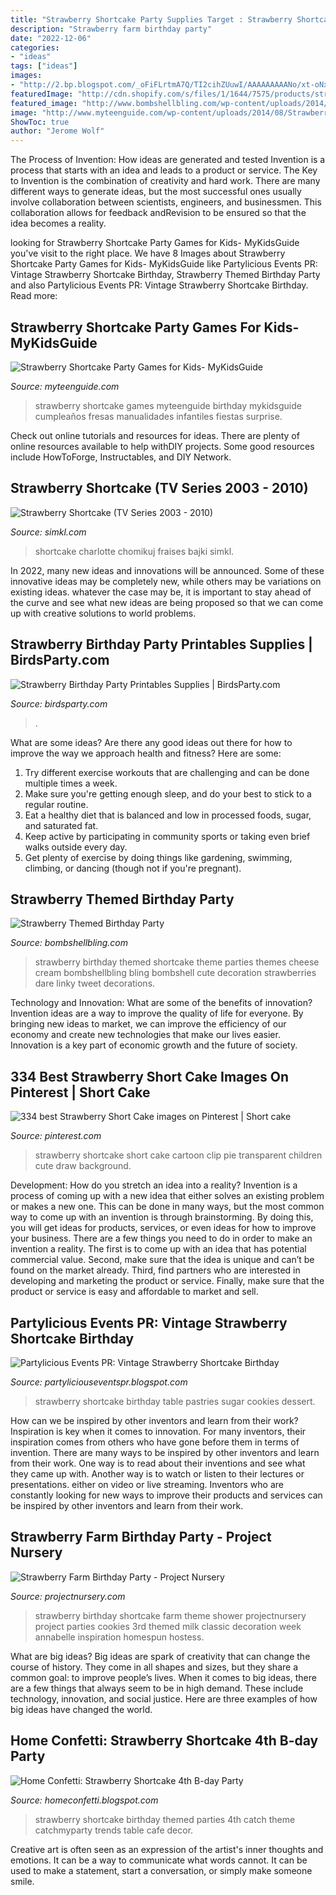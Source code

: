 ```yaml
---
title: "Strawberry Shortcake Party Supplies Target : Strawberry Shortcake Birthday Table Pastries Sugar Cookies Dessert"
description: "Strawberry farm birthday party"
date: "2022-12-06"
categories:
- "ideas"
tags: ["ideas"]
images:
- "http://2.bp.blogspot.com/_oFiFLrtmA7Q/TI2cihZUuwI/AAAAAAAAANo/xt-oNxgn8j8/s1600/4th_cafe.JPG"
featuredImage: "http://cdn.shopify.com/s/files/1/1644/7575/products/strawberry-birthday-party-printables-supplies-shop-ideas4_1024x1024.JPG?v=1481306564"
featured_image: "http://www.bombshellbling.com/wp-content/uploads/2014/07/Strawberry-Themed-Birthday-Party.jpg"
image: "http://www.myteenguide.com/wp-content/uploads/2014/08/Strawberry-Shortcake-party-games-for-kids.jpg"
ShowToc: true
author: "Jerome Wolf"
---
```



The Process of Invention: How ideas are generated and tested
Invention is a process that starts with an idea and leads to a product or service. The Key to Invention is the combination of creativity and hard work. There are many different ways to generate ideas, but the most successful ones usually involve collaboration between scientists, engineers, and businessmen. This collaboration allows for feedback andRevision to be ensured so that the idea becomes a reality.

	

		
looking for Strawberry Shortcake Party Games for Kids- MyKidsGuide you've visit to the right place. We have 8 Images about Strawberry Shortcake Party Games for Kids- MyKidsGuide like Partylicious Events PR: Vintage Strawberry Shortcake Birthday, Strawberry Themed Birthday Party and also Partylicious Events PR: Vintage Strawberry Shortcake Birthday. Read more:
		
    
## Strawberry Shortcake Party Games For Kids- MyKidsGuide

<img loading=lazy src="http://www.myteenguide.com/wp-content/uploads/2014/08/Strawberry-Shortcake-party-games-for-kids.jpg" onerror="this.onerror=null;this.src='https://tse2.mm.bing.net/th?id=OIP.8RCtdNplpeF6VlkMEmp3kwHaK9&amp;pid=15.1';" alt="Strawberry Shortcake Party Games for Kids- MyKidsGuide">

_Source: myteenguide.com_

>strawberry shortcake games myteenguide birthday mykidsguide cumpleaños fresas manualidades infantiles fiestas surprise. 

	

Check out online tutorials and resources for ideas. There are plenty of online resources available to help withDIY projects. Some good resources include HowToForge, Instructables, and DIY Network. 

    
## Strawberry Shortcake (TV Series 2003 - 2010)

<img loading=lazy src="https://simkl.in/fanart/70/7010724108269a02_medium.jpg" onerror="this.onerror=null;this.src='https://tse2.mm.bing.net/th?id=OIP.BtOxbkNn6S1vzfXLaxTlhAHaEK&amp;pid=15.1';" alt="Strawberry Shortcake (TV Series 2003 - 2010)">

_Source: simkl.com_

>shortcake charlotte chomikuj fraises bajki simkl. 

	

In 2022, many new ideas and innovations will be announced. Some of these innovative ideas may be completely new, while others may be variations on existing ideas. whatever the case may be, it is important to stay ahead of the curve and see what new ideas are being proposed so that we can come up with creative solutions to world problems.

    
## Strawberry Birthday Party Printables Supplies | BirdsParty.com

<img loading=lazy src="http://cdn.shopify.com/s/files/1/1644/7575/products/strawberry-birthday-party-printables-supplies-shop-ideas4_1024x1024.JPG?v=1481306564" onerror="this.onerror=null;this.src='https://tse3.mm.bing.net/th?id=OIP.KpPfZMctUYnYglQBnm7bjgHaJ4&amp;pid=15.1';" alt="Strawberry Birthday Party Printables Supplies | BirdsParty.com">

_Source: birdsparty.com_

>. 

	

What are some ideas?
Are there any good ideas out there for how to improve the way we approach health and fitness? Here are some: 
1. Try different exercise workouts that are challenging and can be done multiple times a week. 
2. Make sure you're getting enough sleep, and do your best to stick to a regular routine. 
3. Eat a healthy diet that is balanced and low in processed foods, sugar, and saturated fat. 
4. Keep active by participating in community sports or taking even brief walks outside every day. 
5. Get plenty of exercise by doing things like gardening, swimming, climbing, or dancing (though not if you're pregnant).

    
## Strawberry Themed Birthday Party

<img loading=lazy src="http://www.bombshellbling.com/wp-content/uploads/2014/07/Strawberry-Themed-Birthday-Party.jpg" onerror="this.onerror=null;this.src='https://tse1.mm.bing.net/th?id=OIP.mInxJGMKnh8-Y93bOgbgiwHaK5&amp;pid=15.1';" alt="Strawberry Themed Birthday Party">

_Source: bombshellbling.com_

>strawberry birthday themed shortcake theme parties themes cheese cream bombshellbling bling bombshell cute decoration strawberries dare linky tweet decorations. 

	

Technology and Innovation: What are some of the benefits of innovation?
Invention ideas are a way to improve the quality of life for everyone. By bringing new ideas to market, we can improve the efficiency of our economy and create new technologies that make our lives easier. Innovation is a key part of economic growth and the future of society.

    
## 334 Best Strawberry Short Cake Images On Pinterest | Short Cake

<img loading=lazy src="https://i.pinimg.com/736x/d4/7b/ca/d47bca8e05fa969519e576bce1fff096--strawberry-shortcake-party-baby-books.jpg" onerror="this.onerror=null;this.src='https://tse4.mm.bing.net/th?id=OIP.0MfeJtIZdUQjuDeReBqgMAHaKA&amp;pid=15.1';" alt="334 best Strawberry Short Cake images on Pinterest | Short cake">

_Source: pinterest.com_

>strawberry shortcake short cake cartoon clip pie transparent children cute draw background. 

	

Development: How do you stretch an idea into a reality?
Invention is a process of coming up with a new idea that either solves an existing problem or makes a new one. This can be done in many ways, but the most common way to come up with an invention is through brainstorming. By doing this, you will get ideas for products, services, or even ideas for how to improve your business.
There are a few things you need to do in order to make an invention a reality. The first is to come up with an idea that has potential commercial value. Second, make sure that the idea is unique and can’t be found on the market already. Third, find partners who are interested in developing and marketing the product or service. Finally, make sure that the product or service is easy and affordable to market and sell.

    
## Partylicious Events PR: Vintage Strawberry Shortcake Birthday

<img loading=lazy src="http://3.bp.blogspot.com/-kmhSbNQXgQg/URAnde6_yJI/AAAAAAAAExc/qjZKGRosWS0/s1600/DSC_0896+1.jpg" onerror="this.onerror=null;this.src='https://tse3.mm.bing.net/th?id=OIP.JqDDIHDfe1J4wUteMYfKcAHaE8&amp;pid=15.1';" alt="Partylicious Events PR: Vintage Strawberry Shortcake Birthday">

_Source: partyliciouseventspr.blogspot.com_

>strawberry shortcake birthday table pastries sugar cookies dessert. 

	

How can we be inspired by other inventors and learn from their work?
Inspiration is key when it comes to innovation. For many inventors, their inspiration comes from others who have gone before them in terms of invention. There are many ways to be inspired by other inventors and learn from their work. One way is to read about their inventions and see what they came up with. Another way is to watch or listen to their lectures or presentations. either on video or live streaming. Inventors who are constantly looking for new ways to improve their products and services can be inspired by other inventors and learn from their work.

    
## Strawberry Farm Birthday Party - Project Nursery

<img loading=lazy src="https://projectnursery.com/wp-content/uploads/2011/10/1collection-1.jpg" onerror="this.onerror=null;this.src='https://tse4.mm.bing.net/th?id=OIP.OR0WIkKkjmt7E9dMo4RXDgHaGb&amp;pid=15.1';" alt="Strawberry Farm Birthday Party - Project Nursery">

_Source: projectnursery.com_

>strawberry birthday shortcake farm theme shower projectnursery project parties cookies 3rd themed milk classic decoration week annabelle inspiration homespun hostess. 

	

What are big ideas?
Big ideas are spark of creativity that can change the course of history. They come in all shapes and sizes, but they share a common goal: to improve people’s lives. When it comes to big ideas, there are a few things that always seem to be in high demand. These include technology, innovation, and social justice. Here are three examples of how big ideas have changed the world.

    
## Home Confetti: Strawberry Shortcake 4th B-day Party

<img loading=lazy src="http://2.bp.blogspot.com/_oFiFLrtmA7Q/TI2cihZUuwI/AAAAAAAAANo/xt-oNxgn8j8/s1600/4th_cafe.JPG" onerror="this.onerror=null;this.src='https://tse4.mm.bing.net/th?id=OIP.urs0zzBtV37h0yn5DkupFAHaFj&amp;pid=15.1';" alt="Home Confetti: Strawberry Shortcake 4th B-day Party">

_Source: homeconfetti.blogspot.com_

>strawberry shortcake birthday themed parties 4th catch theme catchmyparty trends table cafe decor. 

	

Creative art is often seen as an expression of the artist's inner thoughts and emotions. It can be a way to communicate what words cannot. It can be used to make a statement, start a conversation, or simply make someone smile.

